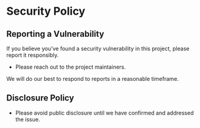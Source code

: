 # Security Policy

## Reporting a Vulnerability
If you believe you’ve found a security vulnerability in this project, please report it responsibly.

- Please reach out to the project maintainers.

We will do our best to respond to reports in a reasonable timeframe.

## Disclosure Policy
- Please avoid public disclosure until we have confirmed and addressed the issue.  
